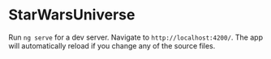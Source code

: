 # StarWarsUniverse



Run `ng serve` for a dev server. Navigate to `http://localhost:4200/`. The app will automatically reload if you change any of the source files.
